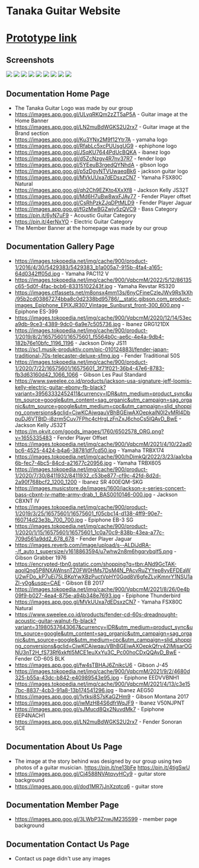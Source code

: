 # Tanaka Guitar Website

# [Prototype link](https://www.figma.com/proto/K7YcDX7pCx75MMGLKydMf9/Tanaka-Guitar?type=design&node-id=15-28&t=x1pocZAqlwq67WH0-1&scaling=min-zoom&page-id=0%3A1&starting-point-node-id=15%3A28&mode=design)

## Screenshots
<img src="https://github.com/JonathanwII/Astronomy-Website/assets/130579465/48f8ad08-ccbe-436f-8db4-6588bc67eab1">
<img src="https://github.com/JonathanwII/Astronomy-Website/assets/130579465/8e21cb1e-80ef-4b44-b46a-5014235ca48e">
<img src="https://github.com/JonathanwII/Astronomy-Website/assets/130579465/ec39ca8f-61a0-4521-b307-79bad44bf1b5">
<img src="https://github.com/JonathanwII/Astronomy-Website/assets/130579465/b48a7fa2-3558-4003-aaa5-955c1f5beeac">
<img src="https://github.com/JonathanwII/Astronomy-Website/assets/130579465/444f6178-fa5a-434d-af55-744b1934fb17">
<img src="https://github.com/JonathanwII/Astronomy-Website/assets/130579465/1db8816c-87ae-46a4-ae98-f7f5338e52d9">
<img src="https://github.com/JonathanwII/Astronomy-Website/assets/130579465/c0b95f00-5c4e-424a-8998-36eb99f0febf">
<img src="https://github.com/JonathanwII/Astronomy-Website/assets/130579465/b9b194fd-f70b-46ef-a943-3d591d379e6e">
<img src="https://github.com/JonathanwII/Astronomy-Website/assets/130579465/dc696fcb-8049-4bb8-80cf-b16a4a5e802f">

## Documentation Home Page
-	The Tanaka Guitar Logo was made by our group
-	https://images.app.goo.gl/ULyqRKQm2zZT5aP5A - Guitar image at the Home Banner
-	https://images.app.goo.gl/LN2muBdWGKS2U2rx7 - Guitar image at the Brand section
-	https://images.app.goo.gl/Ku3YNx2M9f12Ytr7A - yamaha logo
-	https://images.app.goo.gl/RfabLc5xcPUUsgUG9 - ephiphone logo
-	https://images.app.goo.gl/JSqKU7644PdUcBQKA - ibanez logo
-	https://images.app.goo.gl/d5ZcNzgv4R7nv37R7 - fender logo
-	https://images.app.goo.gl/5YEeuB3rgedQYNhdA - gibson logo
-	https://images.app.goo.gl/p5zDgyNTVUwaeqBk6 - jackson guitar logo
-	https://images.app.goo.gl/MVkUUxa7dEDsxzCN7 - Yamaha FSX80C Natural
-	https://images.app.goo.gl/qh2Ch9EZKto4XxXf8 - Jackson Kelly JS32T
-	https://images.app.goo.gl/Md6H7uBw8wxFJAy77 - Fender Player offset
-	https://images.app.goo.gl/CsRhPzkZJqDPtMLD9 - Fender Player Jaguar
-	https://images.app.goo.gl/fGzMwBGZwjy5zQVC9 - Bass Category
-	https://pin.it/6yN7uF9 - Acoustic Guitar Category
-	https://pin.it/4erNxYO - Electric Guitar Category
-	The Member Banner at the homepage was made by our group

## Documentation Gallery Page
-	https://images.tokopedia.net/img/cache/900/product-1/2016/4/30/5429383/5429383_b1a005a7-915b-4fa4-a165-64d0342ff05d.jpg - Yamaha PAC112 V
-	https://images.tokopedia.net/img/cache/900/VqbcmM/2022/5/12/86135c65-5d0f-4fac-bcb6-83315102243f.jpg - Yamaha Revstar RS320
-	https://images.ctfassets.net/m8onsx4mm13s/6nyCFineCzleJWv9Rs1kXh/95b2cd03867274bba8c0d2338bd95786/__static.gibson.com_product-images_Epiphone_EPIXJR307_Vintage_Sunburst_front-300_600.png - Epiphone ES-399
-	https://images.tokopedia.net/img/cache/900/VqbcmM/2020/12/14/53eca9db-9ce3-4389-9dc0-6a9e7c505736.jpg - Ibanez GRG121DX
-	https://images.tokopedia.net/img/cache/900/product-1/2019/8/2/16575601/16575601_f5564b0c-ae6c-4e4a-9db4-182b76e10bfc_1196_1196  - Jackson Dinky JS11
-	https://sc1.musik-produktiv.com/pic-010124883l/fender-japan-traditional-70s-telecaster-deluxe-sfmg.jpg - Fender Traditional 50S
-	https://images.tokopedia.net/img/cache/900/product-1/2020/7/22/16575601/16575601_3f71f021-36b4-47e6-8783-fb3d63160d42_1066_1066 - Gibson Les Paul Standard
-	https://www.sweelee.co.id/products/jackson-usa-signature-jeff-loomis-kelly-electric-guitar-ebony-fb-black?variant=39563332452411&currency=IDR&utm_medium=product_sync&utm_source=google&utm_content=sag_organic&utm_campaign=sag_organic&utm_source=google&utm_medium=cpc&utm_campaign=slid_shopping_conversions&gclid=CjwKCAjwqauVBhBGEiwAXOepkalN0I2vMRl4DbpuDJ6VTBtD-i8zrm5Cuv7FPhc4cHrgLzFnZxJ6choCs5IQAvD_BwE - Jackson Kelly JS32T
-	https://m.okvit.com/goods_images/1760/6502578_ORG.png?v=1655335483 - Fender Player Offset
-	https://images.tokopedia.net/img/cache/900/VqbcmM/2021/4/10/22ad0bc6-4525-4424-b4a6-38781df7cd50.jpg - Yamaha TRBX174
-	https://images.tokopedia.net/img/cache/900/hDjmkQ/2022/3/23/aa1cba6b-fec7-4bc5-84cd-a21677c20956.jpg - Yamaha TRBX605
-	https://images.tokopedia.net/img/cache/900/product-1/2020/7/30/8411932/8411932_c53be877-cf9c-42fd-8d2d-2a90f768bcf2_1200_1200 - Ibanez SR 400EQM-SKG
-	https://images.musicstore.de/images/1600/jackson-x-series-concert-bass-cbxnt-iv-matte-army-drab_1_BAS0010146-000.jpg - Jackson CBXNT IV
-	https://images.tokopedia.net/img/cache/900/product-1/2019/3/25/16575601/16575601_f05cbc14-d138-4ff9-90e7-f60714d23e3b_700_700.jpg - Epiphone EB-3 SG
-	https://images.tokopedia.net/img/cache/900/product-1/2020/1/15/16575601/16575601_1c0a70c9-838b-43ea-a77c-709d561a9dd2_678_678 - Fender Player Jaguar
-	https://images.reverb.com/image/upload/s--ALDiJdRA--/f_auto,t_supersize/v1618863594/u7whw2n8m6hgqrvbqlf5.png - Gibson Grabber 1976
-	https://encrypted-tbn0.gstatic.com/shopping?q=tbn:ANd9GcTAK-aqolQng5P8NXAWnsnTZ0FW0HMs7DsM4N_PAcvRuZYYep8yyEFDEaWU2wFDo_kP7uEi75LBKpYwXBzPuctVpHY0Gqd8V6gfeZLyjKmnrY1NSU1aZl-y0g&usqp=CAE - Gibson EB 2017
-	https://images.tokopedia.net/img/cache/900/VqbcmM/2021/8/26/0e4b09f9-b027-4ea4-875e-a94b348e7693.jpg - Epiphone Thunderbird
-	https://images.app.goo.gl/MVkUUxa7dEDsxzCN7 - Yamaha FSX80C Natural
-	https://www.sweelee.co.id/products/fender-cd-60s-dreadnought-acoustic-guitar-walnut-fb-black?variant=31980537643067&currency=IDR&utm_medium=product_sync&utm_source=google&utm_content=sag_organic&utm_campaign=sag_organic&utm_source=google&utm_medium=cpc&utm_campaign=slid_shopping_conversions&gclid=CjwKCAjwqauVBhBGEiwAXOepkQfrv42IMjsarOGNU3nT2H_fS73Rf6xkftI5MCE1euXxYu3C_Pc00hoCDxQQAvD_BwE - Fender CD-60S BLK
-	https://images.app.goo.gl/fw4sTBHAJ6ZnikcU6 - Gibson J-45
-	https://images.tokopedia.net/img/cache/900/VqbcmM/2021/9/2/4680d325-b55a-43dc-b842-e40989543e95.jpg - Epiphone EEDVVBNH1
-	https://images.tokopedia.net/img/cache/900/VqbcmM/2021/4/13/c3e157bc-8837-4cb3-91a8-13b174541296.jpg - Ibanez AEG50
-	https://images.app.goo.gl/1vtksi8S7sKaGZHm9 - Gibson Montana 2017
-	https://images.app.goo.gl/iwMzH84S6dfrWqJF9 - Ibanez V50NJPNT
-	https://images.app.goo.gl/sJMucd8Qx2NuvdMk7 - Epiphone EEP4NACH1
-	https://images.app.goo.gl/LN2muBdWGKS2U2rx7 - Fender Sonoran SCE

## Documentation About Us Page
-	The image at the story behind was designed by our group using two photos of a guitar musician.
  https://pin.it/ne13bFe 
  https://pin.it/4tigSwU 
-	https://images.app.goo.gl/Cj4588NVAtqvyHCy9 - guitar store background
-	https://images.app.goo.gl/dod1MR7jJnXzqtcq6 - guitar store

## Documentation Member Page
-	https://images.app.goo.gl/3LWbP3ZnwJM235S99 - member page background

## Documentation Contact Us Page
-	Contact us page didn't use any images

